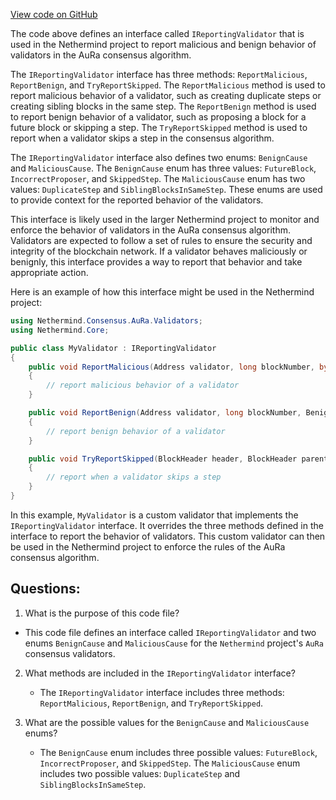 [View code on GitHub](https://github.com/NethermindEth/nethermind/src/Nethermind/Nethermind.Consensus.AuRa/Validators/IReportingValidator.cs)

The code above defines an interface called `IReportingValidator` that is used in the Nethermind project to report malicious and benign behavior of validators in the AuRa consensus algorithm. 

The `IReportingValidator` interface has three methods: `ReportMalicious`, `ReportBenign`, and `TryReportSkipped`. The `ReportMalicious` method is used to report malicious behavior of a validator, such as creating duplicate steps or creating sibling blocks in the same step. The `ReportBenign` method is used to report benign behavior of a validator, such as proposing a block for a future block or skipping a step. The `TryReportSkipped` method is used to report when a validator skips a step in the consensus algorithm.

The `IReportingValidator` interface also defines two enums: `BenignCause` and `MaliciousCause`. The `BenignCause` enum has three values: `FutureBlock`, `IncorrectProposer`, and `SkippedStep`. The `MaliciousCause` enum has two values: `DuplicateStep` and `SiblingBlocksInSameStep`. These enums are used to provide context for the reported behavior of the validators.

This interface is likely used in the larger Nethermind project to monitor and enforce the behavior of validators in the AuRa consensus algorithm. Validators are expected to follow a set of rules to ensure the security and integrity of the blockchain network. If a validator behaves maliciously or benignly, this interface provides a way to report that behavior and take appropriate action. 

Here is an example of how this interface might be used in the Nethermind project:

```csharp
using Nethermind.Consensus.AuRa.Validators;
using Nethermind.Core;

public class MyValidator : IReportingValidator
{
    public void ReportMalicious(Address validator, long blockNumber, byte[] proof, MaliciousCause cause)
    {
        // report malicious behavior of a validator
    }

    public void ReportBenign(Address validator, long blockNumber, BenignCause cause)
    {
        // report benign behavior of a validator
    }

    public void TryReportSkipped(BlockHeader header, BlockHeader parent)
    {
        // report when a validator skips a step
    }
}
```

In this example, `MyValidator` is a custom validator that implements the `IReportingValidator` interface. It overrides the three methods defined in the interface to report the behavior of validators. This custom validator can then be used in the Nethermind project to enforce the rules of the AuRa consensus algorithm.
## Questions: 
 1. What is the purpose of this code file?
   - This code file defines an interface called `IReportingValidator` and two enums `BenignCause` and `MaliciousCause` for the `Nethermind` project's `AuRa` consensus validators.

2. What methods are included in the `IReportingValidator` interface?
   - The `IReportingValidator` interface includes three methods: `ReportMalicious`, `ReportBenign`, and `TryReportSkipped`.

3. What are the possible values for the `BenignCause` and `MaliciousCause` enums?
   - The `BenignCause` enum includes three possible values: `FutureBlock`, `IncorrectProposer`, and `SkippedStep`. The `MaliciousCause` enum includes two possible values: `DuplicateStep` and `SiblingBlocksInSameStep`.